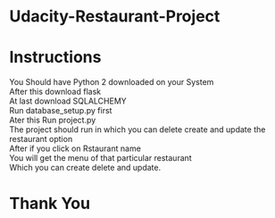 # Udacity-Restaurant-Project
# Instructions
You Should have Python 2 downloaded on your System <br>
After this download flask <br>
At last download SQLALCHEMY <br>
Run database_setup.py first  <br>
Ater this Run project.py <br>
The project should run in which you can delete create and update the restaurant option <br>
After if you click on Rstaurant name <br>
You will get the menu of that particular restaurant <br>
Which you can create delete and update. <br>
# Thank You
